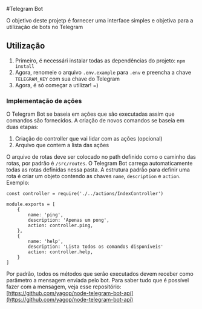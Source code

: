 #Telegram Bot

O objetivo deste projetp é fornecer uma interface simples e objetiva para a utilização de bots no Telegram

## Utilização

1) Primeiro, é necessári instalar todas as dependências do projeto: `npm install`
2) Agora, renomeie o arquivo `.env.example` para `.env` e preencha a chave `TELEGRAM_KEY` com sua chave do Telegram
3) Agora, é só começar a utilizar! =)

### Implementação de ações

O Telegram Bot se baseia em ações que são executadas assim que comandos são fornecidos. A criação de novos comandos se 
baseia em duas etapas:
1) Criação do controller que vai lidar com as ações (opcional)
2) Arquivo que contem a lista das ações

O arquivo de rotas deve ser colocado no path definido como o caminho das rotas, por padrão é `/src/routes`. O 
Telegram Bot carrega automaticamente todas as rotas definidas nessa pasta. A estrutura padrão para definir uma rota é 
criar um objeto contendo as chaves `name`, `description` e `action`. Exemplo:
```
const controller = require('./../actions/IndexController')

module.exports = [
    {
        name: 'ping',
        description: 'Apenas um pong',
        action: controller.ping,
    },
    {
        name: 'help',
        description: 'Lista todos os comandos disponíveis'
        action: controller.help,
    }
]
```
Por padrão, todos os métodos que serão executados devem receber como parâmetro a mensagem enviada pelo bot. Para saber
tudo que é possível fazer com a mensagem, veja esse repositório: 
[https://github.com/yagop/node-telegram-bot-api](https://github.com/yagop/node-telegram-bot-api)